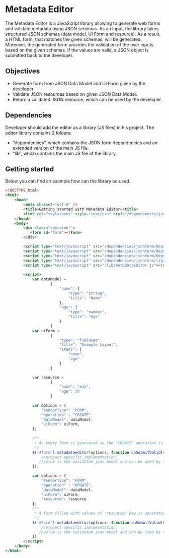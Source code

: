 Metadata Editor
===============

The Metadata Editor is a JavaScript library allowing to generate web forms and validate metadata using JSON schemas. As an input, the library takes structured JSON schemas (data model, UI Form and resource). As a result, a HTML form, that matches the given schemas, will be generated. Moreover, the generated form provides the validation of the user inputs based on the given schemas. If the values are valid, a JSON object is submitted back to the developer.

Objectives
----------

- Generate form from JSON Data Model and UI Form given by the developer.
- Validate JSON resources based on given JSON Data Model.
- Return a validated JSON resource, which can be used by the developer.

Dependencies
------------

Developer should add the editor as a library (JS files) in his project. The editor library contains 2 folders:
- “dependencies”, which contains the JSON form dependencies and an extended version of the main JS file.
- “lib”, which contains the main JS file of the library.

Getting started
---------------

Below you can find an example how can the library be used.

```html
<!DOCTYPE html>
<html>
    <head>
        <meta charset="utf-8" />
        <title>Getting started with Metadata Editor</title>
        <link rel="stylesheet" style="text/css" href="/dependencies/jsonform/deps/opt/bootstrap-v4.css" />
    </head>
    <body>
        <div class="container">
           <form id="form"></form>
        </div>

        <script type="text/javascript" src="/dependencies/jsonform/deps/jquery.min.js"></script>
        <script type="text/javascript" src="/dependencies/jsonform/deps/underscore.js"></script>
        <script type="text/javascript" src="/dependencies/jsonform/deps/opt/jsv.js"></script>
        <script type="text/javascript" src="/dependencies/jsonform/lib/jsonform.js"></script>
        <script type="text/javascript" src="/lib/metadataeditor.js"></script>
        
        <script>
            var dataModel =
                    {
                        "name": {
                            "type": "string",
                            "title": "Name"
                        },
                        "age": {
                            "type": "number",
                            "title": "Age"
                        }
                    }
            var uiForm =
                    {
                        "type": "fieldset",
                        "title": "Example Layout",
                        "items": [
                            "name",
                            "age"
                        ]
                    }

            var resource =
                    {
                        "name": "max",
                        "age": 20
                    }
                    
            var options = {
                "renderType": "FORM",
                "operation" : "CREATE",
                "dataModel": dataModel,
                "uiForm": uiForm,
            };
            
            /**
             * An empty form is generated as the "CREATE" operation is chosen.
             */
            $('#form').metadataeditor(options, function onSubmitValid(value) {
                //project-specific implementation.
               //value is the validated json model and can be used by the developer.
            });
            
            var options = {
                "renderType": "FORM",
                "operation" : "UPDATE",
                "dataModel": dataModel,
                "uiForm": uiForm,
                "resource": resource
            };
            /**
             * A form filled with values of "resource" key is generated.
             */
            $('#form').metadataeditor(options, function onSubmitValid(value) {
                //project-specific implementation.
               //value is the validated json model and can be used by the developer.
            });
        </script>
    </body>
</html>
```

